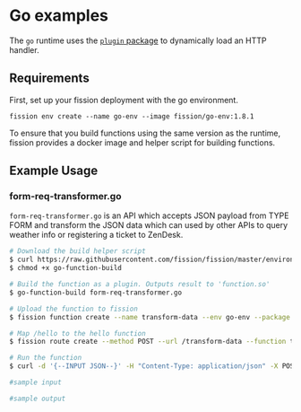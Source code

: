 # Go examples

The `go` runtime uses the [`plugin` package](https://golang.org/pkg/plugin/) to dynamically load an HTTP handler.

## Requirements

First, set up your fission deployment with the go environment.

```
fission env create --name go-env --image fission/go-env:1.8.1
```

To ensure that you build functions using the same version as the
runtime, fission provides a docker image and helper script for
building functions.

## Example Usage

### form-req-transformer.go

`form-req-transformer.go` is an API which accepts JSON payload from TYPE FORM and transform the JSON data which can used by other APIs to query weather info or registering a ticket to ZenDesk.

```bash
# Download the build helper script
$ curl https://raw.githubusercontent.com/fission/fission/master/environments/go/builder/go-function-build > go-function-build
$ chmod +x go-function-build

# Build the function as a plugin. Outputs result to 'function.so'
$ go-function-build form-req-transformer.go

# Upload the function to fission
$ fission function create --name transform-data --env go-env --package function.so

# Map /hello to the hello function
$ fission route create --method POST --url /transform-data --function transform-data

# Run the function
$ curl -d '{--INPUT JSON--}' -H "Content-Type: application/json" -X POST http://$FISSION_ROUTER/transform-data

#sample input

#sample output


```
